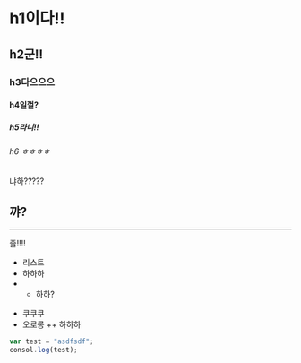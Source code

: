 # h1이다!!
## h2군!!
### h3다으으으
#### h4일껄?
##### h5라니!!
###### h6 ㅎㅎㅎㅎ
냐하?????

꺄?
---
***
줄!!!!

- 리스트
- 하하하
- - 하하?
+ 쿠쿠쿠
+ 오로롱
++ 하하하

```javascript
var test = "asdfsdf";
consol.log(test);
```

